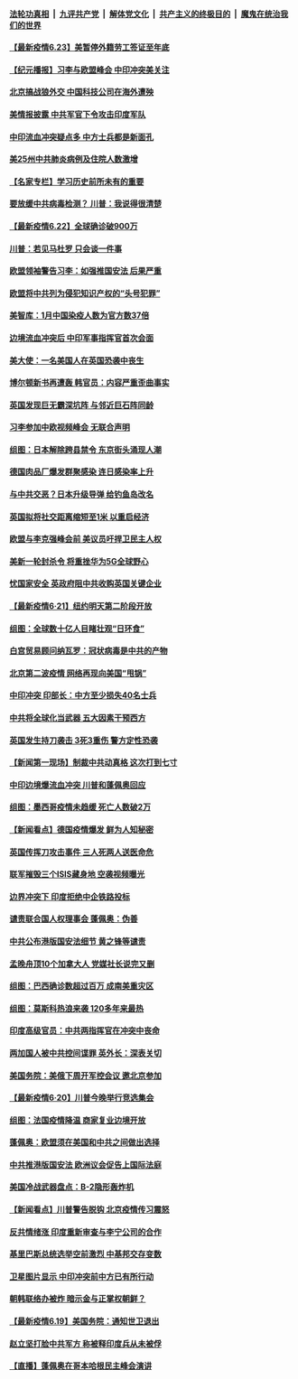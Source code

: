 ####  [法轮功真相](../../../../basic/blob/master/README.md?t=06231031) &nbsp;|&nbsp; [九评共产党](../../../../9ping.md/blob/master/README.md?t=06231031) &nbsp;|&nbsp; [解体党文化](../../../../jtdwh.md/blob/master/README.md?t=06231031)  &nbsp;|&nbsp; [共产主义的终极目的](../../../../gczydzjmd.md/blob/master/README.md?t=06231031) &nbsp;|&nbsp; [魔鬼在统治我们的世界](../../../../mgztzwmdsj.md/blob/master/README.md?t=06231031) 

#### [【最新疫情6.23】美暂停外籍劳工签证至年底](../pages/nsc418/n12205436.md?t=06231031) 

#### [【纪元播报】习李与欧盟峰会 中印冲突美关注](../pages/nsc418/n12205264.md?t=06231031) 

#### [北京搞战狼外交 中国科技公司在海外遭殃](../pages/nsc418/n12204846.md?t=06231031) 

#### [美情报披露 中共军官下令攻击印度军队](../pages/nsc418/n12205206.md?t=06231031) 

#### [中印流血冲突疑点多 中方士兵都是新面孔](../pages/nsc418/n12205147.md?t=06231031) 

#### [美25州中共肺炎病例及住院人数激增](../pages/nsc418/n12204895.md?t=06231031) 

#### [【名家专栏】学习历史前所未有的重要](../pages/nsc418/n12204215.md?t=06231031) 

#### [要放缓中共病毒检测？ 川普：我说得很清楚](../pages/nsc418/n12204784.md?t=06231031) 

#### [【最新疫情6.22】全球确诊破900万](../pages/nsc418/n12199354.md?t=06231031) 

#### [川普：若见马杜罗 只会谈一件事](../pages/nsc418/n12204747.md?t=06231031) 

#### [欧盟领袖警告习李：如强推国安法 后果严重](../pages/nsc418/n12204750.md?t=06231031) 

#### [欧盟将中共列为侵犯知识产权的“头号犯罪”](../pages/nsc418/n12204317.md?t=06231031) 

#### [美智库：1月中国染疫人数为官方数37倍](../pages/nsc418/n12204650.md?t=06231031) 

#### [边境流血冲突后 中印军事指挥官首次会面](../pages/nsc418/n12204638.md?t=06231031) 

#### [美大使：一名美国人在英国恐袭中丧生](../pages/nsc418/n12204415.md?t=06231031) 

#### [博尔顿新书再遭轰 韩官员：内容严重歪曲事实](../pages/nsc418/n12204194.md?t=06231031) 

#### [英国发现巨无霸深坑阵 与邻近巨石阵同龄](../pages/nsc418/n12204109.md?t=06231031) 

#### [习李参加中欧视频峰会 无联合声明](../pages/nsc418/n12203689.md?t=06231031) 

#### [组图：日本解除跨县禁令 东京街头涌现人潮](../pages/nsc418/n12203294.md?t=06231031) 

#### [德国肉品厂爆发群聚感染 连日感染率上升](../pages/nsc418/n12203635.md?t=06231031) 

#### [与中共交恶？日本升级导弹 给钓鱼岛改名](../pages/nsc418/n12203668.md?t=06231031) 

#### [英国拟将社交距离缩短至1米 以重启经济](../pages/nsc418/n12203125.md?t=06231031) 

#### [欧盟与李克强峰会前 美议员吁捍卫民主人权](../pages/nsc418/n12202775.md?t=06231031) 

#### [美新一轮封杀令 将重挫华为5G全球野心](../pages/nsc418/n12202488.md?t=06231031) 

#### [忧国家安全 英政府阻中共收购英国关键企业](../pages/nsc418/n12202456.md?t=06231031) 

#### [【最新疫情6·21】纽约明天第二阶段开放](../pages/nsc418/n12196332.md?t=06231031) 

#### [组图：全球数十亿人目睹壮观“日环食”](../pages/nsc418/n12202171.md?t=06231031) 

#### [白宫贸易顾问纳瓦罗：冠状病毒是中共的产物](../pages/nsc418/n12202027.md?t=06231031) 

#### [北京第二波疫情 网络再现向美国“甩锅”](../pages/nsc418/n12201996.md?t=06231031) 

#### [中印冲突 印部长：中方至少损失40名士兵](../pages/nsc418/n12201884.md?t=06231031) 

#### [中共将全球化当武器 五大因素干预西方](../pages/nsc418/n12186089.md?t=06231031) 

#### [英国发生持刀袭击 3死3重伤 警方定性恐袭](../pages/nsc418/n12201767.md?t=06231031) 

#### [【新闻第一现场】制裁中共动真格 这次打到七寸](../pages/nsc418/n12201730.md?t=06231031) 

#### [中印边境爆流血冲突 川普和蓬佩奥回应](../pages/nsc418/n12201068.md?t=06231031) 

#### [组图：墨西哥疫情未趋缓 死亡人数破2万](../pages/nsc418/n12199824.md?t=06231031) 

#### [【新闻看点】德国疫情爆发 鲜为人知秘密](../pages/nsc418/n12200936.md?t=06231031) 

#### [英国传挥刀攻击事件 三人死两人送医命危](../pages/nsc418/n12201032.md?t=06231031) 

#### [联军摧毁三个ISIS藏身地 空袭视频曝光](../pages/nsc418/n12200929.md?t=06231031) 

#### [边界冲突下 印度拒绝中企铁路投标](../pages/nsc418/n12200851.md?t=06231031) 

#### [谴责联合国人权理事会 蓬佩奥：伪善](../pages/nsc418/n12200748.md?t=06231031) 

#### [中共公布港版国安法细节 黄之锋等谴责](../pages/nsc418/n12200535.md?t=06231031) 

#### [孟晚舟顶10个加拿大人 党媒社长说完又删](../pages/nsc418/n12200398.md?t=06231031) 

#### [组图：巴西确诊数超过百万 成南美重灾区](../pages/nsc418/n12200146.md?t=06231031) 

#### [组图：莫斯科热浪来袭 120多年来最热](../pages/nsc418/n12198528.md?t=06231031) 

#### [印度高级官员：中共两指挥官在冲突中丧命](../pages/nsc418/n12200340.md?t=06231031) 

#### [两加国人被中共控间谍罪 英外长：深表关切](../pages/nsc418/n12200284.md?t=06231031) 

#### [美国务院：美俄下周开军控会议 邀北京参加](../pages/nsc418/n12200097.md?t=06231031) 

#### [【最新疫情6·20】川普今晚举行竞选集会](../pages/nsc418/n12199376.md?t=06231031) 

#### [组图：法国疫情降温 商家复业边境开放](../pages/nsc418/n12197405.md?t=06231031) 

#### [蓬佩奥：欧盟须在美国和中共之间做出选择](../pages/nsc418/n12199184.md?t=06231031) 

#### [中共推港版国安法 欧洲议会促告上国际法庭](../pages/nsc418/n12199257.md?t=06231031) 

#### [美国冷战武器盘点：B-2隐形轰炸机](../pages/nsc418/n12199226.md?t=06231031) 

#### [【新闻看点】川普警告脱钩 北京疫情传习震怒](../pages/nsc418/n12198957.md?t=06231031) 

#### [反共情绪涨 印度重新审查与李宁公司的合作](../pages/nsc418/n12199030.md?t=06231031) 

#### [基里巴斯总统选举空前激烈 中基邦交存变数](../pages/nsc418/n12199073.md?t=06231031) 

#### [卫星图片显示 中印冲突前中方已有所行动](../pages/nsc418/n12198966.md?t=06231031) 

#### [朝韩联络办被炸 暗示金与正掌权朝鲜？](../pages/nsc418/n12198651.md?t=06231031) 

#### [【最新疫情6.19】美国务院：通知世卫退出](../pages/nsc418/n12196803.md?t=06231031) 

#### [赵立坚打脸中共军方 称被释印度兵从未被俘](../pages/nsc418/n12198632.md?t=06231031) 

#### [【直播】蓬佩奥在哥本哈根民主峰会演讲](../pages/nsc418/n12198355.md?t=06231031) 


